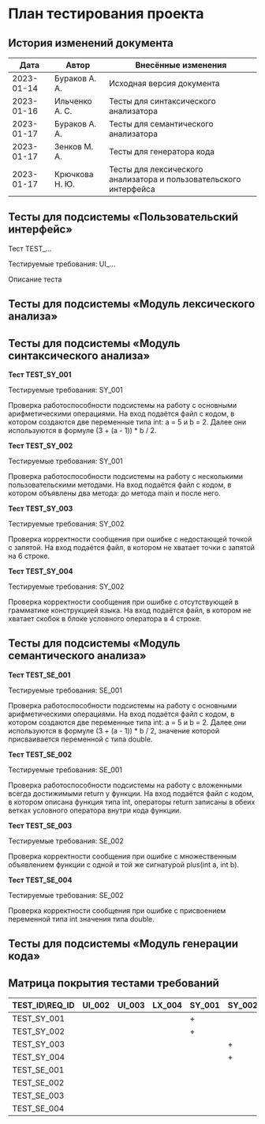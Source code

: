 <!--
Ориентируясь на материал лекций 8-10 разработать сценарий тестирования проекта 
в контенксте модульного и интеграционного тестирования. 
Сопроводить сценарий матрицей покрытия тестами требований. 
Разместить документ в репозитории GitHub.
-->

# План тестирования проекта

## История изменений документа

| Дата       | Автор          | Внесённые изменения                                               |
|------------|----------------|-------------------------------------------------------------------|
| 2023-01-14 | Бураков А. А.  | Исходная версия документа                                         |
| 2023-01-16 | Ильченко А. С. | Тесты для синтаксического анализатора                             |
| 2023-01-17 | Бураков А. А.  | Тесты для семантического анализатора                              |
| 2023-01-17 | Зенков М. А.   | Тесты для генератора кода                                         |
| 2023-01-17 | Крючкова Н. Ю. | Тесты для лексического анализатора и пользовательского интерфейса |

## Тесты для подсистемы «Пользовательский интерфейс»

Тест TEST_...

Тестируемые требования: UI_...

Описание теста

## Тесты для подсистемы «Модуль лексического анализа»

## Тесты для подсистемы «Модуль синтаксического анализа»

**Тест TEST_SY_001**

Тестируемые требования: SY_001

Проверка работоспособности подсистемы на работу с основными арифметическими операциями. На вход подаётся файл с кодом, в
котором создаются две переменные типа int: а = 5 и b = 2. Далее они используются в формуле (3 + (a - 1)) * b / 2.

**Тест TEST_SY_002**

Тестируемые требования: SY_001

Проверка работоспособности подсистемы на работу с несколькими пользовательскими методами. На вход подаётся файл с кодом,
в котором объявлены два метода: до метода main и после него.

**Тест TEST_SY_003**

Тестируемые требования: SY_002

Проверка корректности сообщения при ошибке с недостающей точкой с запятой. На вход подаётся файл, в котором не хватает
точки с запятой на 6 строке.

**Тест TEST_SY_004**

Тестируемые требования: SY_002

Проверка корректности сообщения при ошибке с отсутствующей в грамматике конструкцией языка. На вход подаётся файл, в
котором не хватает скобок в блоке условного оператора в 4 строке.

## Тесты для подсистемы «Модуль семантического анализа»

**Тест TEST_SE_001**

Тестируемые требования: SE_001

Проверка работоспособности подсистемы на работу с основными арифметическими операциями. На вход подаётся файл с кодом, в
котором создаются две переменные типа int: а = 5 и b = 2. Далее они используются в формуле (3 + (a - 1)) * b / 2,
значение которой присваивается переменной c типа double.

**Тест TEST_SE_002**

Тестируемые требования: SE_001

Проверка работоспособности подсистемы на работу с вложенными всегда достижимыми return у функции. На вход подаётся файл
с кодом, в котором описана функция типа int, операторы return записаны в обеих ветках условного оператора внутри кода
функции.

**Тест TEST_SE_003**

Тестируемые требования: SE_002

Проверка корректности сообщения при ошибке с множественным объявлением функции с одной и той же сигнатурой
plus(int a, int b).

**Тест TEST_SE_004**

Тестируемые требования: SE_002

Проверка корректности сообщения при ошибке с присвоением переменной типа int значения типа double.

## Тесты для подсистемы «Модуль генерации кода»

## Матрица покрытия тестами требований

| TEST_ID\REQ_ID | UI_002 | UI_003 | LX_004 | SY_001 | SY_002 | SE_001 | SE_002 | CG_002 |
|----------------|--------|--------|--------|--------|--------|--------|--------|--------|
| TEST_SY_001    |        |        |        | +      |        |        |        |        |
| TEST_SY_002    |        |        |        | +      |        |        |        |        |
| TEST_SY_003    |        |        |        |        | +      |        |        |        |
| TEST_SY_004    |        |        |        |        | +      |        |        |        |
| TEST_SE_001    |        |        |        |        |        | +      |        |        |
| TEST_SE_002    |        |        |        |        |        | +      |        |        |
| TEST_SE_003    |        |        |        |        |        |        | +      |        |
| TEST_SE_004    |        |        |        |        |        |        | +      |        |




